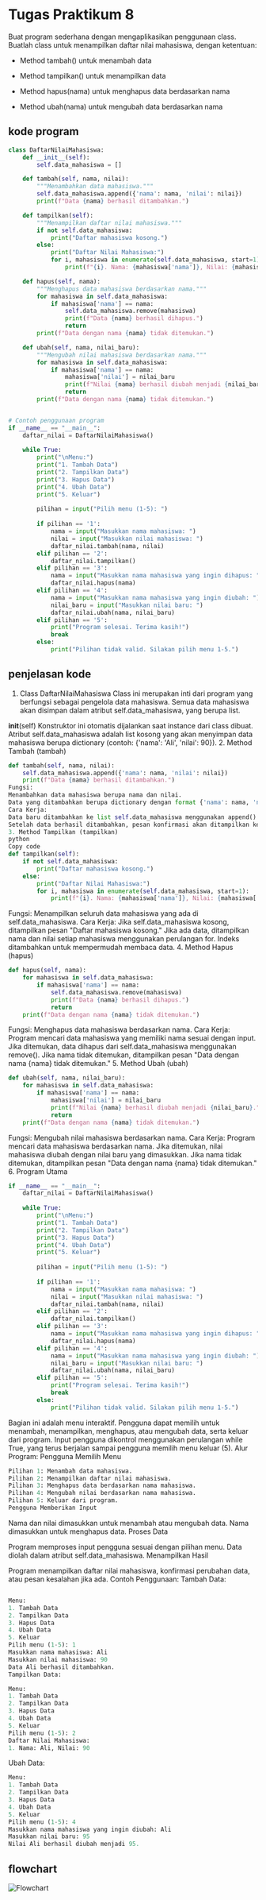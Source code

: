 # Tugas Praktikum 8 
Buat program sederhana dengan mengaplikasikan penggunaan class. Buatlah class untuk menampilkan daftar nilai mahasiswa, dengan ketentuan:

* Method tambah() untuk menambah data

* Method tampilkan() untuk menampilkan data

* Method hapus(nama) untuk menghapus data berdasarkan nama

* Method ubah(nama) untuk mengubah data berdasarkan nama

## kode program 
```python
class DaftarNilaiMahasiswa:
    def __init__(self):
        self.data_mahasiswa = []

    def tambah(self, nama, nilai):
        """Menambahkan data mahasiswa."""
        self.data_mahasiswa.append({'nama': nama, 'nilai': nilai})
        print(f"Data {nama} berhasil ditambahkan.")

    def tampilkan(self):
        """Menampilkan daftar nilai mahasiswa."""
        if not self.data_mahasiswa:
            print("Daftar mahasiswa kosong.")
        else:
            print("Daftar Nilai Mahasiswa:")
            for i, mahasiswa in enumerate(self.data_mahasiswa, start=1):
                print(f"{i}. Nama: {mahasiswa['nama']}, Nilai: {mahasiswa['nilai']}")

    def hapus(self, nama):
        """Menghapus data mahasiswa berdasarkan nama."""
        for mahasiswa in self.data_mahasiswa:
            if mahasiswa['nama'] == nama:
                self.data_mahasiswa.remove(mahasiswa)
                print(f"Data {nama} berhasil dihapus.")
                return
        print(f"Data dengan nama {nama} tidak ditemukan.")

    def ubah(self, nama, nilai_baru):
        """Mengubah nilai mahasiswa berdasarkan nama."""
        for mahasiswa in self.data_mahasiswa:
            if mahasiswa['nama'] == nama:
                mahasiswa['nilai'] = nilai_baru
                print(f"Nilai {nama} berhasil diubah menjadi {nilai_baru}.")
                return
        print(f"Data dengan nama {nama} tidak ditemukan.")


# Contoh penggunaan program
if __name__ == "__main__":
    daftar_nilai = DaftarNilaiMahasiswa()
    
    while True:
        print("\nMenu:")
        print("1. Tambah Data")
        print("2. Tampilkan Data")
        print("3. Hapus Data")
        print("4. Ubah Data")
        print("5. Keluar")
        
        pilihan = input("Pilih menu (1-5): ")
        
        if pilihan == '1':
            nama = input("Masukkan nama mahasiswa: ")
            nilai = input("Masukkan nilai mahasiswa: ")
            daftar_nilai.tambah(nama, nilai)
        elif pilihan == '2':
            daftar_nilai.tampilkan()
        elif pilihan == '3':
            nama = input("Masukkan nama mahasiswa yang ingin dihapus: ")
            daftar_nilai.hapus(nama)
        elif pilihan == '4':
            nama = input("Masukkan nama mahasiswa yang ingin diubah: ")
            nilai_baru = input("Masukkan nilai baru: ")
            daftar_nilai.ubah(nama, nilai_baru)
        elif pilihan == '5':
            print("Program selesai. Terima kasih!")
            break
        else:
            print("Pilihan tidak valid. Silakan pilih menu 1-5.")
```
## penjelasan kode

1. Class DaftarNilaiMahasiswa
Class ini merupakan inti dari program yang berfungsi sebagai pengelola data mahasiswa. Semua data mahasiswa akan disimpan dalam atribut self.data_mahasiswa, yang berupa list.

__init__(self)
Konstruktor ini otomatis dijalankan saat instance dari class dibuat.
Atribut self.data_mahasiswa adalah list kosong yang akan menyimpan data mahasiswa berupa dictionary (contoh: {'nama': 'Ali', 'nilai': 90}).
2. Method Tambah (tambah)
```python
def tambah(self, nama, nilai):
    self.data_mahasiswa.append({'nama': nama, 'nilai': nilai})
    print(f"Data {nama} berhasil ditambahkan.")
Fungsi:
Menambahkan data mahasiswa berupa nama dan nilai.
Data yang ditambahkan berupa dictionary dengan format {'nama': nama, 'nilai': nilai}.
Cara Kerja:
Data baru ditambahkan ke list self.data_mahasiswa menggunakan append().
Setelah data berhasil ditambahkan, pesan konfirmasi akan ditampilkan ke pengguna.
3. Method Tampilkan (tampilkan)
python
Copy code
def tampilkan(self):
    if not self.data_mahasiswa:
        print("Daftar mahasiswa kosong.")
    else:
        print("Daftar Nilai Mahasiswa:")
        for i, mahasiswa in enumerate(self.data_mahasiswa, start=1):
            print(f"{i}. Nama: {mahasiswa['nama']}, Nilai: {mahasiswa['nilai']}")
```
Fungsi:
Menampilkan seluruh data mahasiswa yang ada di self.data_mahasiswa.
Cara Kerja:
Jika self.data_mahasiswa kosong, ditampilkan pesan "Daftar mahasiswa kosong."
Jika ada data, ditampilkan nama dan nilai setiap mahasiswa menggunakan perulangan for. Indeks ditambahkan untuk mempermudah membaca data.
4. Method Hapus (hapus)
```python
def hapus(self, nama):
    for mahasiswa in self.data_mahasiswa:
        if mahasiswa['nama'] == nama:
            self.data_mahasiswa.remove(mahasiswa)
            print(f"Data {nama} berhasil dihapus.")
            return
    print(f"Data dengan nama {nama} tidak ditemukan.")
```
Fungsi:
Menghapus data mahasiswa berdasarkan nama.
Cara Kerja:
Program mencari data mahasiswa yang memiliki nama sesuai dengan input.
Jika ditemukan, data dihapus dari self.data_mahasiswa menggunakan remove().
Jika nama tidak ditemukan, ditampilkan pesan "Data dengan nama {nama} tidak ditemukan."
5. Method Ubah (ubah)
```python
def ubah(self, nama, nilai_baru):
    for mahasiswa in self.data_mahasiswa:
        if mahasiswa['nama'] == nama:
            mahasiswa['nilai'] = nilai_baru
            print(f"Nilai {nama} berhasil diubah menjadi {nilai_baru}.")
            return
    print(f"Data dengan nama {nama} tidak ditemukan.")
```
Fungsi:
Mengubah nilai mahasiswa berdasarkan nama.
Cara Kerja:
Program mencari data mahasiswa berdasarkan nama.
Jika ditemukan, nilai mahasiswa diubah dengan nilai baru yang dimasukkan.
Jika nama tidak ditemukan, ditampilkan pesan "Data dengan nama {nama} tidak ditemukan."
6. Program Utama
```python
if __name__ == "__main__":
    daftar_nilai = DaftarNilaiMahasiswa()
    
    while True:
        print("\nMenu:")
        print("1. Tambah Data")
        print("2. Tampilkan Data")
        print("3. Hapus Data")
        print("4. Ubah Data")
        print("5. Keluar")
        
        pilihan = input("Pilih menu (1-5): ")
        
        if pilihan == '1':
            nama = input("Masukkan nama mahasiswa: ")
            nilai = input("Masukkan nilai mahasiswa: ")
            daftar_nilai.tambah(nama, nilai)
        elif pilihan == '2':
            daftar_nilai.tampilkan()
        elif pilihan == '3':
            nama = input("Masukkan nama mahasiswa yang ingin dihapus: ")
            daftar_nilai.hapus(nama)
        elif pilihan == '4':
            nama = input("Masukkan nama mahasiswa yang ingin diubah: ")
            nilai_baru = input("Masukkan nilai baru: ")
            daftar_nilai.ubah(nama, nilai_baru)
        elif pilihan == '5':
            print("Program selesai. Terima kasih!")
            break
        else:
            print("Pilihan tidak valid. Silakan pilih menu 1-5.")
```
Bagian ini adalah menu interaktif.
Pengguna dapat memilih untuk menambah, menampilkan, menghapus, atau mengubah data, serta keluar dari program.
Input pengguna dikontrol menggunakan perulangan while True, yang terus berjalan sampai pengguna memilih menu keluar (5).
Alur Program:
Pengguna Memilih Menu
```python
Pilihan 1: Menambah data mahasiswa.
Pilihan 2: Menampilkan daftar nilai mahasiswa.
Pilihan 3: Menghapus data berdasarkan nama mahasiswa.
Pilihan 4: Mengubah nilai berdasarkan nama mahasiswa.
Pilihan 5: Keluar dari program.
Pengguna Memberikan Input
```

Nama dan nilai dimasukkan untuk menambah atau mengubah data.
Nama dimasukkan untuk menghapus data.
Proses Data

Program memproses input pengguna sesuai dengan pilihan menu.
Data diolah dalam atribut self.data_mahasiswa.
Menampilkan Hasil

Program menampilkan daftar nilai mahasiswa, konfirmasi perubahan data, atau pesan kesalahan jika ada.
Contoh Penggunaan:
Tambah Data:
```python

Menu:
1. Tambah Data
2. Tampilkan Data
3. Hapus Data
4. Ubah Data
5. Keluar
Pilih menu (1-5): 1
Masukkan nama mahasiswa: Ali
Masukkan nilai mahasiswa: 90
Data Ali berhasil ditambahkan.
Tampilkan Data:
```


```python
Menu:
1. Tambah Data
2. Tampilkan Data
3. Hapus Data
4. Ubah Data
5. Keluar
Pilih menu (1-5): 2
Daftar Nilai Mahasiswa:
1. Nama: Ali, Nilai: 90
```
Ubah Data:

```python
Menu:
1. Tambah Data
2. Tampilkan Data
3. Hapus Data
4. Ubah Data
5. Keluar
Pilih menu (1-5): 4
Masukkan nama mahasiswa yang ingin diubah: Ali
Masukkan nilai baru: 95
Nilai Ali berhasil diubah menjadi 95.
```
## flowchart
![Flowchart](https://github.com/user-attachments/assets/9fbbf409-f130-4f1d-9aa8-4457b139a669)
